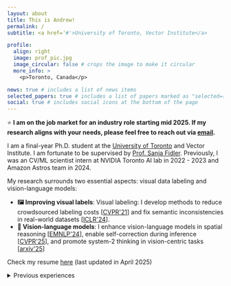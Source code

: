 ```yaml
---
layout: about
title: This is Andrew!
permalink: /
subtitle: <a href='#'>University of Toronto, Vector Institute</a>

profile:
  align: right
  image: prof_pic.jpg
  image_circular: false # crops the image to make it circular
  more_info: >
    <p>Toronto, Canada</p>

news: true # includes a list of news items
selected_papers: true # includes a list of papers marked as "selected={true}"
social: true # includes social icons at the bottom of the page
---
```


:star: **I am on the job market for an industry role starting mid 2025. If my research aligns with your needs, please feel free to reach out via [email](mailto:andrewliao11@gmail.com).**

I am a final-year Ph.D. student at the [University of Toronto](https://www.utoronto.ca) and Vector Institute. I am fortunate to be supervised by [Prof. Sanja Fidler](http://www.cs.utoronto.ca/~fidler/index.html). 
Previously, I was an CV/ML scientist intern at NVIDIA Toronto AI lab in 2022 - 2023 and Amazon Astros team in 2024. 

My research surrounds two essential aspects: visual data labeling and vision-language models:
- **🖼️ Improving visual labels**: Visual labeling: I develop methods to reduce crowdsourced labeling costs [[CVPR'21](https://arxiv.org/abs/2104.12690)] and fix semantic inconsistencies in real-world datasets [[ICLR'24](https://openreview.net/forum?id=ChHx5ORqF0)].
- **🧠 Vision-language models**: I enhance vision-language models in spatial reasoning [[EMNLP'24](https://arxiv.org/abs/2409.09788)], enable self-correction during inference [[CVPR'25](https://arxiv.org/abs/2404.06510v1)], and promote system-2 thinking in vision-centric tasks [[arxiv'25](https://arxiv.org/abs/2504.15362)]

Check my resume [here](./assets/pdf/yuan-hong_liao_UofT_resume.pdf) (last updated in April 2025)

<details>
<summary>Previous experiences</summary>
Prior to my Ph.D., I was a visiting student at Vector Institute and USC in 2018 and 2017, respectively. I was fortunate to start by AI research at National Tsing Hua University, supervised by Prof. Min Sun.
</details>